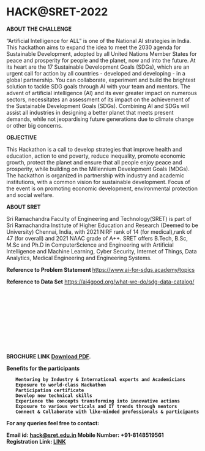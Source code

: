 # HACK@SRET-2022

<b>ABOUT THE CHALLENGE</b>
<p>“Artificial Intelligence for ALL” is one of the National AI strategies in India. This hackathon
aims to expand the idea to meet the 2030 agenda for Sustainable Development, adopted by all
United Nations Member States for peace and prosperity for people and the planet, now and
into the future. At its heart are the 17 Sustainable Development Goals (SDGs), which are an
urgent call for action by all countries - developed and developing - in a global partnership.
You can collaborate, experiment and build the brightest solution to tackle SDG goals through
AI with your team and mentors.
The advent of artificial intelligence (AI) and its ever greater impact on numerous sectors,
necessitates an assessment of its impact on the achievement of the Sustainable Development
Goals (SDGs). Combining AI and SDGs will assist all industries in designing a better planet
that meets present demands, while not jeopardising future generations due to climate change
or other big concerns.</p>

<b>OBJECTIVE</b>
<p> This Hackathon is a call to develop strategies that improve health and education, action to
end poverty, reduce inequality, promote economic growth, protect the planet and ensure that
all people enjoy peace and prosperity, while building on the Millennium Development Goals
(MDGs).
The hackathon is organized in partnership with industry and academic institutions, with a
common vision for sustainable development.
Focus of the event is on promoting economic development, environmental protection and
social welfare.</p>
<b> ABOUT SRET </b>
<p>Sri Ramachandra Faculty of Engineering and Technology(SRET) is part of Sri Ramachandra Institute of Higher Education and Research (Deemed to be University) Chennai, India, with 2021 NIRF rank of 14 (for medical),rank of 47 (for overall) and 2021 NAAC grade of A++.
SRET offers B.Tech, B.Sc, M.Sc and Ph.D in ComputerScience and Engineering with Artificial Intelligence and Machine Learning, Cyber Security, Internet of Things, Data Analytics, Medical Engineering and Engineering Systems.</p>


<b> Reference to Problem Statement </b>
https://www.ai-for-sdgs.academy/topics

<b> Reference to Data Set</b>
https://ai4good.org/what-we-do/sdg-data-catalog/

<b><object data="https://github.com/srethackathon/AIFORALL-SRET-2022-HACKATHON/blob/main/HACK%40SRET%2C2022-BROCHURE.pdf" width="700px" height="700px">
    <embed src="https://github.com/srethackathon/AIFORALL-SRET-2022-HACKATHON/blob/main/HACK%40SRET%2C2022-BROCHURE.pdf">
        <p>BROCHURE LINK <a href="https://github.com/srethackathon/AIFORALL-SRET-2022-HACKATHON/blob/main/HACK%40SRET%2C2022-BROCHURE.pdf">Download PDF</a>.</p>
    </embed>
</object></b>

 
<b>Benefits for the participants<b>
  <ul>

    Mentoring by Industry & International experts and Academicians
    Exposure to world-class Hackathon
    Participation certificate
    Develop new technical skills
    Experience the concepts transforming into innovative actions 
    Exposure to various verticals and IT trends through mentors 
    Connect & Collaborate with like-minded professionals & participants
  </ul>
 
For any queries feel free to contact:
 
Email id: hack@sret.edu.in
Mobile Number: +91-8148519561
<br/>
<b>Registration Link: <a href="https://www.sret.edu.in/hack-sret.html "> LINK</a></b>
 

